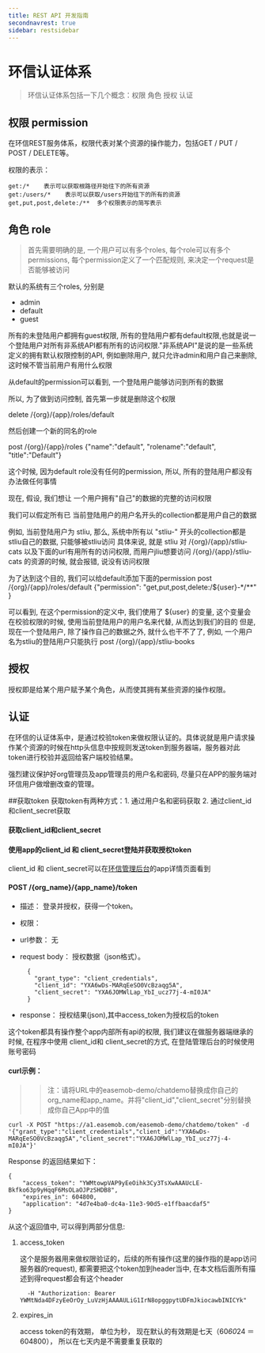 ```yaml
---
title: REST API 开发指南
secondnavrest: true
sidebar: restsidebar
---
```



# 环信认证体系

> 环信认证体系包括一下几个概念：权限 角色 授权 认证

## 权限 permission
在环信REST服务体系，权限代表对某个资源的操作能力，包括GET / PUT / POST / DELETE等。

权限的表示：

    get:/*    表示可以获取根路径开始往下的所有资源
    get:/users/*    表示可以获取/users开始往下的所有的资源
    get,put,post,delete:/**  多个权限表示的简写表示
  
## 角色 role
>首先需要明确的是, 一个用户可以有多个roles, 每个role可以有多个permissions, 每个permission定义了一个匹配规则, 来决定一个request是否能够被访问

默认的系统有三个roles, 分别是
  -  admin
  -  default
  -  guest

所有的未登陆用户都拥有guest权限, 所有的登陆用户都有default权限,也就是说一个登陆用户对所有非系统API都有所有的访问权限."非系统API"是说的是一些系统定义的拥有默认权限控制的API, 例如删除用户, 就只允许admin和用户自己来删除, 这时候不管当前用户有用什么权限

从default的permission可以看到, 一个登陆用户能够访问到所有的数据

所以, 为了做到访问控制, 首先第一步就是删除这个权限

delete /{org}/{app}/roles/default

然后创建一个新的同名的role

post /{org}/{app}/roles {"name":"default", "rolename":"default", "title":"Default"}

这个时候, 因为default role没有任何的permission, 所以, 所有的登陆用户都没有办法做任何事情

现在, 假设, 我们想让 一个用户拥有"自己"的数据的完整的访问权限

我们可以假定所有已 当前登陆用户的用户名开头的collection都是用户自己的数据

例如, 当前登陆用户为 stliu, 那么, 系统中所有以 "stliu-" 开头的collection都是stliu自己的数据, 只能够被stliu访问 具体来说, 就是 stliu 对 /{org}/{app}/stliu-cats 以及下面的url有用所有的访问权限, 而用户jliu想要访问 /{org}/{app}/stliu-cats 的资源的时候, 就会报错, 说没有访问权限

为了达到这个目的, 我们可以给default添加下面的permission
post /{org}/{app}/roles/default {"permission": "get,put,post,delete:/${user}-*/**" }

可以看到, 在这个permission的定义中, 我们使用了 ${user} 的变量, 这个变量会在校验权限的时候, 使用当前登陆用户的用户名来代替, 从而达到我们的目的
但是, 现在一个登陆用户, 除了操作自己的数据之外, 就什么也干不了了, 例如, 一个用户名为stliu的登陆用户只能执行
post /{org}/{app}/stliu-books


## 授权
授权即是给某个用户赋予某个角色，从而使其拥有某些资源的操作权限。



## 认证
在环信的认证体系中，是通过校验token来做权限认证的。具体说就是用户请求操作某个资源的时候在http头信息中按规则发送token到服务器端，服务器对此token进行校验并返回给客户端校验结果。

强烈建议保护好org管理员及app管理员的用户名和密码, 尽量只在APP的服务端对环信用户做增删改查的管理。

##获取token
获取token有两种方式：1. 通过用户名和密码获取 2. 通过client_id和client_secret获取
#### 获取client_id和client_secret
#### 使用app的client_id 和 client_secret登陆并获取授权token

client_id 和 client_secret可以在[环信管理后台](https://console.easemob.com)的app详情页面看到

#### POST /{org_name}/{app_name}/token

- 描述： 登录并授权，获得一个token。
- 权限：
- url参数： 无
- request body： 授权数据（json格式）。

		{
		  "grant_type": "client_credentials",
	  	  "client_id": "YXA6wDs-MARqEeSO0VcBzaqg5A",
	  	  "client_secret": "YXA6JOMWlLap_YbI_ucz77j-4-mI0JA"
		}

- response： 授权结果(json),其中access_token为授权后的token


这个token都具有操作整个app内部所有api的权限, 我们建议在做服务器端继承的时候, 在程序中使用 client_id和 client_secret的方式, 在登陆管理后台的时候使用账号密码

#### curl示例：

>> 注：请将URL中的easemob-demo/chatdemo替换成你自己的org_name和app_name。并将"client_id","client_secret"分别替换成你自己App中的值
		
	curl -X POST "https://a1.easemob.com/easemob-demo/chatdemo/token" -d '{"grant_type":"client_credentials","client_id":"YXA6wDs-MARqEeSO0VcBzaqg5A","client_secret":"YXA6JOMWlLap_YbI_ucz77j-4-mI0JA"}'
	
				
Response 的返回结果如下：
		
    {
        "access_token": "YWMtowpVAP9yEeOihk3Cy3TsXwAAAUcLE-Bkfko63p9yHqqF6MsOLaOJPzSHDB8",
        "expires_in": 604800,
        "application": "4d7e4ba0-dc4a-11e3-90d5-e1ffbaacdaf5"
    }

从这个返回值中, 可以得到两部分信息:

1. access_token

     这个是服务器用来做权限验证的，后续的所有操作(这里的操作指的是app访问服务器的request), 都需要把这个token加到header当中, 在本文档后面所有描述到得request都会有这个header   

         -H "Authorization: Bearer YWMtNda4DFzyEeOrOy_LuVzHjAAAAULiG1IrN8opggpytUDFmJkiocawbINICYk"

2. expires_in

    access token的有效期， 单位为秒， 现在默认的有效期是七天（60*60*24 ＝ 604800）， 所以在七天内是不需要重复获取的